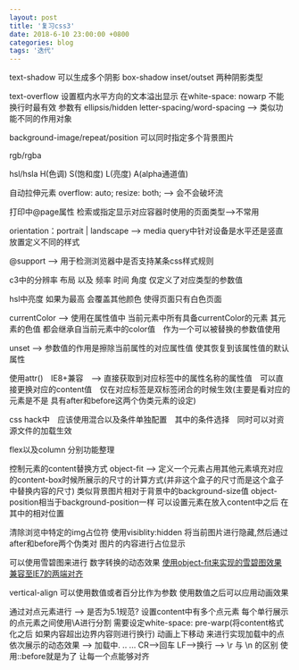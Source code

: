 ```yaml
---
layout: post
title: '复习css3'
date: 2018-6-10 23:00:00 +0800
categories: blog
tags: '迭代'
---
```


text-shadow 可以生成多个阴影
box-shadow inset/outset 两种阴影类型

text-overflow 设置框内水平方向的文本溢出显示 在white-space: nowarp 不能换行时最有效 参数有 ellipsis/hidden letter-spacing/word-spacing --> 类似功能不同的作用对象

background-image/repeat/position 可以同时指定多个背景图片

rgb/rgba

hsl/hsla H(色调) S(饱和度) L(亮度) A(alpha通道值)

自动拉伸元素 overflow: auto; resize: both; --> 会不会破坏流

打印中@page属性 检索或指定显示对应容器时使用的页面类型-->不常用

orientation：portrait | landscape --> media query中针对设备是水平还是竖直放置定义不同的样式

@support --> 用于检测浏览器中是否支持某条css样式规则


c3中的分辨率 布局 以及 频率 时间 角度 仅定义了对应类型的参数值

hsl中亮度 如果为最高 会覆盖其他颜色 使得页面只有白色页面

currentColor --> 使用在属性值中 当前元素中所有具备currentColor的元素 其元素的色值 都会继承自当前元素中的color值　作为一个可以被替换的参数值使用

unset --> 参数值的作用是擦除当前属性的对应属性值 使其恢复到该属性值的默认属性

使用attr()　IE8+兼容　--> 直接获取到对应标签中的属性名称的属性值　可以直接更换对应的content值　仅在对应标签是双标签闭合的时候生效(主要是看对应的元素是不是 具有after和before这两个伪类元素的设定)　

css hack中　应该使用混合以及条件单独配置　其中的条件选择　同时可以对资源文件的加载生效

flex以及column 分别功能整理

控制元素的content替换方式 object-fit --> 定义一个元素占用其他元素填充对应的content-box时候所展示的尺寸的计算方式(并非这个盒子的尺寸而是这个盒子中替换内容的尺寸) 类似背景图片相对于背景中的background-size值 object-position相当于background-position一样 可以设置元素在放入content中之后 在其中的相对位置

清除浏览中特定的img占位符 使用visiblity:hidden 将当前图片进行隐藏,然后通过after和before两个伪类对 图片的内容进行占位显示

可以使用雪碧图来进行 数字转换的动态效果
[使用object-fit来实现的雪碧图效果](http://www.zhangxinxu.com/study/201503/css3-object-position-object-fit-img-sprites.html)
[兼容至IE7的两端对齐](http://demo.cssworld.cn/4/1-7.php)

vertical-align 可以使用数值或者百分比作为参数 使用数值之后可以应用动画效果

通过对点元素进行<dot> --> 是否为5.1规范? 设置content中有多个点元素 每个单行展示的点元素之间使用\A进行分割 需要设定white-space: pre-warp(将content格式化之后 如果内容超出边界内容则进行换行) 动画上下移动 来进行实现加载中的点 依次展示的动态效果 --> 加载中. .. ... CR-->回车 LF-->换行 --> \r 与 \n 的区别 使用::before就是为了 让每一个点能够对齐
